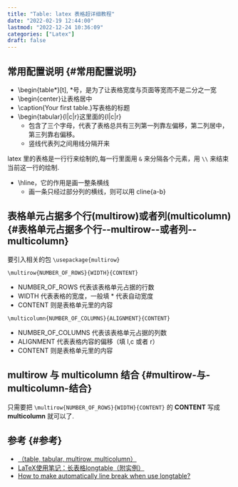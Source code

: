 ```yaml
---
title: "Table: latex 表格超详细教程"
date: "2022-02-19 12:44:00"
lastmod: "2022-12-24 10:36:09"
categories: ["Latex"]
draft: false
---
```


## 常用配置说明 {#常用配置说明}

-   \begin{table\*}[t], \*号，是为了让表格宽度与页面等宽而不是二分之一宽
-   \begin{center}让表格居中
-   \caption{Your first table.}写表格的标题
-   \begin{tabular}{l|c|r}这里面的{l|c|r}
    -   包含了三个字母，代表了表格总共有三列第一列靠左偏移，第二列居中，第三列靠右偏移。
    -   竖线代表列之间用线分隔开来

latex 里的表格是一行行来绘制的,每一行里面用 `&` 来分隔各个元素，用 `\\` 来结束当前这一行的绘制.

-   \hline，它的作用是画一整条横线
    -   画一条只经过部分列的横线，则可以用 cline{a-b}


## 表格单元占据多个行(multirow)或者列(multicolumn) {#表格单元占据多个行--multirow--或者列--multicolumn}

要引入相关的包 `\usepackage{multirow}`

`\multirow{NUMBER_OF_ROWS}{WIDTH}{CONTENT}`

-   NUMBER_OF_ROWS 代表该表格单元占据的行数
-   WIDTH 代表表格的宽度，一般填 \* 代表自动宽度
-   CONTENT 则是表格单元里的内容

`\multicolumn{NUMBER_OF_COLUMNS}{ALIGNMENT}{CONTENT}`

-   NUMBER_OF_COLUMNS 代表该表格单元占据的列数
-   ALIGNMENT 代表表格内容的偏移（填 l,c 或者 r）
-   CONTENT 则是表格单元里的内容


## multirow 与 multicolumn 结合 {#multirow-与-multicolumn-结合}

只需要把 `\multirow{NUMBER_OF_ROWS}{WIDTH}{CONTENT}` 的 **CONTENT** 写成 **multicolumn** 就可以了.


## 参考 {#参考}

-   [（table, tabular, multirow, multicolumn）](https://blog.csdn.net/weixin_41519463/article/details/103737464)
-   [LaTeX使用笔记：长表格longtable（附实例）](http://sparkandshine.net/latex-use-notes-longtable-with-examples/)
-   [How to make automatically line break when use longtable?](https://tex.stackexchange.com/questions/194150/how-to-make-automatically-line-break-when-use-longtable)